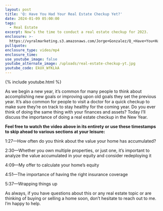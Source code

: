 ```yaml
---
layout: post
title: 'Q: Have You Had Your Real Estate Checkup Yet?'
date: 2024-01-09 05:00:00
tags:
  - Real Estate
excerpt: Now’s the time to conduct a real estate checkup for 2023.
enclosure: >-
  https://vyralmarketing.s3.amazonaws.com/Jorge+Gonzalez/Q_+Have+You+Had+Your+Real+Estate+Checkup+Yet_.mp4
pullquote:
enclosure_type: video/mp4
enclosure_time:
use_youtube_image: false
youtube_alternate_image: /uploads/real-estate-checkup-yt.jpg
youtube_code: EkUX_WfKLkA
---
```

{% include youtube.html %}

As we begin a new year, it’s common for many people to think about accomplishing new goals or improving upon old goals they set the previous year. It’s also common for people to visit a doctor for a quick checkup to make sure they’re on track to stay healthy for the coming year. Do you ever think of doing the same thing with your finances and assets? Today I’ll discuss the importance of doing a real estate checkup in the New Year.&nbsp;

**Feel free to watch the video above in its entirety or use these timestamps to skip ahead to various sections at your leisure:**&nbsp;

1:27—How often do you think about the value your home has accumulated?&nbsp;

2:30—Whether you own multiple properties, or just one, it’s important to analyze the value accumulated in your equity and consider redeploying it

4:09—My offer to calculate your home’s equity&nbsp;

4:51—The importance of having the right insurance coverage

5:37—Wrapping things up

As always, if you have questions about this or any real estate topic or are thinking of buying or selling a home soon, don’t hesitate to reach out to me. I’m happy to help.